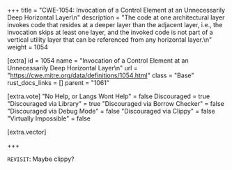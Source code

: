 +++
title = "CWE-1054: Invocation of a Control Element at an Unnecessarily Deep Horizontal Layer\n"
description = "The code at one architectural layer invokes code that resides at a deeper layer than the adjacent layer, i.e., the invocation skips at least one layer, and the invoked code is not part of a vertical utility layer that can be referenced from any horizontal layer.\n"
weight = 1054

[extra]
id = 1054
name = "Invocation of a Control Element at an Unnecessarily Deep Horizontal Layer\n"
url = "https://cwe.mitre.org/data/definitions/1054.html"
class = "Base"
rust_docs_links = []
parent = "1061"

[extra.vote]
"No Help, or Langs Wont Help" = false
Discouraged = true
"Discouraged via Library" = true
"Discouraged via Borrow Checker" = false
"Discouraged via Debug Mode" = false
"Discouraged via Clippy" = false
"Virtually Impossible" = false

[extra.vector]

+++

`REVISIT`: Maybe clippy?